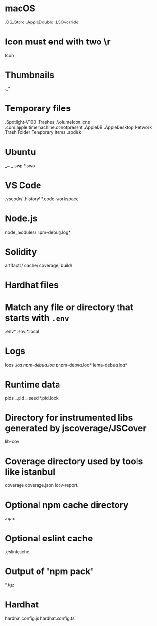 # macOS

.DS_Store
.AppleDouble
.LSOverride

# Icon must end with two \r

Icon

# Thumbnails

.\_\*

# Temporary files

.Spotlight-V100
.Trashes
.VolumeIcon.icns
.com.apple.timemachine.donotpresent
.AppleDB
.AppleDesktop
Network Trash Folder
Temporary Items
.apdisk

# Ubuntu

_~
_.swp
\*.swo

# VS Code

.vscode/
.history/
\*.code-workspace

# Node.js

node_modules/
npm-debug.log\*

# Solidity

artifacts/
cache/
coverage/
build/

# Hardhat files

# Match any file or directory that starts with `.env`

.env*
.env.*.local

# Logs

logs
_.log
npm-debug.log_
pnpm-debug.log*
lerna-debug.log*

# Runtime data

pids
_.pid
_.seed
\*.pid.lock

# Directory for instrumented libs generated by jscoverage/JSCover

lib-cov

# Coverage directory used by tools like istanbul

coverage
coverage.json
lcov-report/

# Optional npm cache directory

.npm

# Optional eslint cache

.eslintcache

# Output of 'npm pack'

\*.tgz

# Hardhat

hardhat.config.js
hardhat.config.ts
